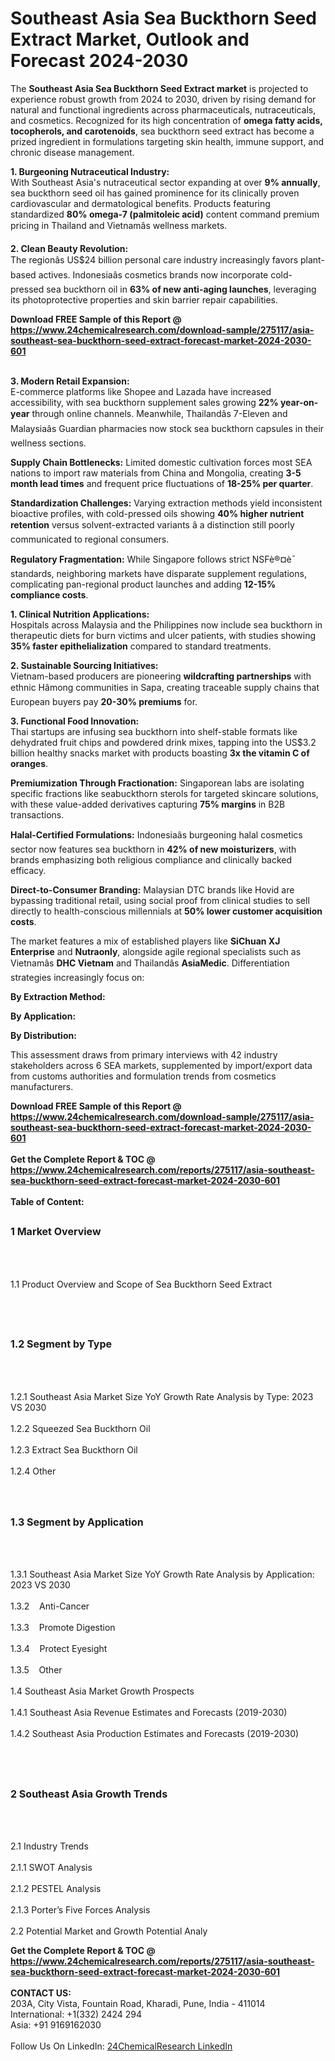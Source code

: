 <h1>Southeast Asia Sea Buckthorn Seed Extract Market, Outlook and Forecast 2024-2030</h1><p>The <strong>Southeast Asia Sea Buckthorn Seed Extract market</strong> is projected to experience robust growth from 2024 to 2030, driven by rising demand for natural and functional ingredients across pharmaceuticals, nutraceuticals, and cosmetics. Recognized for its high concentration of <strong>omega fatty acids, tocopherols, and carotenoids</strong>, sea buckthorn seed extract has become a prized ingredient in formulations targeting skin health, immune support, and chronic disease management.</p><p><strong>1. Burgeoning Nutraceutical Industry:</strong><br>
With Southeast Asia's nutraceutical sector expanding at over <strong>9% annually</strong>, sea buckthorn seed oil has gained prominence for its clinically proven cardiovascular and dermatological benefits. Products featuring standardized <strong>80% omega-7 (palmitoleic acid)</strong> content command premium pricing in Thailand and Vietnamâs wellness markets.</p><p><strong>2. Clean Beauty Revolution:</strong><br>
The regionâs US$24 billion personal care industry increasingly favors plant-based actives. Indonesiaâs cosmetics brands now incorporate cold-pressed sea buckthorn oil in <strong>63% of new anti-aging launches</strong>, leveraging its photoprotective properties and skin barrier repair capabilities.</p><div><b>Download FREE Sample of this Report @ 
            <a href="https://www.24chemicalresearch.com/download-sample/275117/asia-southeast-sea-buckthorn-seed-extract-forecast-market-2024-2030-601">
            https://www.24chemicalresearch.com/download-sample/275117/asia-southeast-sea-buckthorn-seed-extract-forecast-market-2024-2030-601</a></b></div><br><p><strong>3. Modern Retail Expansion:</strong><br>
E-commerce platforms like Shopee and Lazada have increased accessibility, with sea buckthorn supplement sales growing <strong>22% year-on-year</strong> through online channels. Meanwhile, Thailandâs 7-Eleven and Malaysiaâs Guardian pharmacies now stock sea buckthorn capsules in their wellness sections.</p><p><strong>Supply Chain Bottlenecks:</strong> Limited domestic cultivation forces most SEA nations to import raw materials from China and Mongolia, creating <strong>3-5 month lead times</strong> and frequent price fluctuations of <strong>18-25% per quarter</strong>.</p><p><strong>Standardization Challenges:</strong> Varying extraction methods yield inconsistent bioactive profiles, with cold-pressed oils showing <strong>40% higher nutrient retention</strong> versus solvent-extracted variants â a distinction still poorly communicated to regional consumers.</p><p><strong>Regulatory Fragmentation:</strong> While Singapore follows strict NSFè®¤è¯ standards, neighboring markets have disparate supplement regulations, complicating pan-regional product launches and adding <strong>12-15% compliance costs</strong>.</p><p><strong>1. Clinical Nutrition Applications:</strong><br>
Hospitals across Malaysia and the Philippines now include sea buckthorn in therapeutic diets for burn victims and ulcer patients, with studies showing <strong>35% faster epithelialization</strong> compared to standard treatments.</p><p><strong>2. Sustainable Sourcing Initiatives:</strong><br>
Vietnam-based producers are pioneering <strong>wildcrafting partnerships</strong> with ethnic Hâmong communities in Sapa, creating traceable supply chains that European buyers pay <strong>20-30% premiums</strong> for.</p><p><strong>3. Functional Food Innovation:</strong><br>
Thai startups are infusing sea buckthorn into shelf-stable formats like dehydrated fruit chips and powdered drink mixes, tapping into the US$3.2 billion healthy snacks market with products boasting <strong>3x the vitamin C of oranges</strong>.</p><p><strong>Premiumization Through Fractionation:</strong> Singaporean labs are isolating specific fractions like seabuckthorn sterols for targeted skincare solutions, with these value-added derivatives capturing <strong>75% margins</strong> in B2B transactions.</p><p><strong>Halal-Certified Formulations:</strong> Indonesiaâs burgeoning halal cosmetics sector now features sea buckthorn in <strong>42% of new moisturizers</strong>, with brands emphasizing both religious compliance and clinically backed efficacy.</p><p><strong>Direct-to-Consumer Branding:</strong> Malaysian DTC brands like Hovid are bypassing traditional retail, using social proof from clinical studies to sell directly to health-conscious millennials at <strong>50% lower customer acquisition costs</strong>.</p><p>The market features a mix of established players like <strong>SiChuan XJ Enterprise</strong> and <strong>Nutraonly</strong>, alongside agile regional specialists such as Vietnamâs <strong>DHC Vietnam</strong> and Thailandâs <strong>AsiaMedic</strong>. Differentiation strategies increasingly focus on:</p><p><strong>By Extraction Method:</strong></p><p><strong>By Application:</strong></p><p><strong>By Distribution:</strong></p><p>This assessment draws from primary interviews with 42 industry stakeholders across 6 SEA markets, supplemented by import/export data from customs authorities and formulation trends from cosmetics manufacturers.</p><div><b>Download FREE Sample of this Report @ 
            <a href="https://www.24chemicalresearch.com/download-sample/275117/asia-southeast-sea-buckthorn-seed-extract-forecast-market-2024-2030-601">
            https://www.24chemicalresearch.com/download-sample/275117/asia-southeast-sea-buckthorn-seed-extract-forecast-market-2024-2030-601</a></b></div><br><div><b>Get the Complete Report & TOC @ 
            <a href="https://www.24chemicalresearch.com/reports/275117/asia-southeast-sea-buckthorn-seed-extract-forecast-market-2024-2030-601">
            https://www.24chemicalresearch.com/reports/275117/asia-southeast-sea-buckthorn-seed-extract-forecast-market-2024-2030-601</a></b></div><br>
            <b>Table of Content:</b><p><h2><span style="font-size:16px"><strong>1 Market Overview&nbsp;&nbsp; &nbsp;</strong></span></h2><br />
<br />
<p>1.1 Product Overview and Scope of Sea Buckthorn Seed Extract&nbsp;</p><br />
<br />
<h2><strong><span style="font-size:16px">1.2 Segment by Type&nbsp;&nbsp; &nbsp;</span></strong></h2><br />
<br />
<p>1.2.1 Southeast Asia Market Size YoY Growth Rate Analysis by Type: 2023 VS 2030&nbsp;&nbsp; &nbsp;<br /><br />
1.2.2 Squeezed Sea Buckthorn Oil&nbsp;&nbsp; &nbsp;<br /><br />
1.2.3 Extract Sea Buckthorn Oil<br /><br />
1.2.4 Other<br /><br />
<br />
<h2><span style="font-size:16px"><strong>1.3 Segment by Application&nbsp;&nbsp;</strong></span></h2><br />
<br />
<p>1.3.1 Southeast Asia Market Size YoY Growth Rate Analysis by Application: 2023 VS 2030&nbsp;&nbsp; &nbsp;<br /><br />
1.3.2&nbsp;&nbsp; &nbsp;Anti-Cancer<br /><br />
1.3.3&nbsp;&nbsp; &nbsp;Promote Digestion<br /><br />
1.3.4&nbsp;&nbsp; &nbsp;Protect Eyesight<br /><br />
1.3.5&nbsp;&nbsp; &nbsp;Other<br /><br />
1.4 Southeast Asia Market Growth Prospects&nbsp;&nbsp; &nbsp;<br /><br />
1.4.1 Southeast Asia Revenue Estimates and Forecasts (2019-2030)&nbsp;&nbsp; &nbsp;<br /><br />
1.4.2 Southeast Asia Production Estimates and Forecasts (2019-2030)&nbsp;&nbsp;</p><br />
<br />
<h2><span style="font-size:16px"><strong>2 Southeast Asia Growth Trends&nbsp;&nbsp; &nbsp;</strong></span></h2><br />
<br />
<p>2.1 Industry Trends&nbsp;&nbsp; &nbsp;<br /><br />
2.1.1 SWOT Analysis&nbsp;&nbsp; &nbsp;<br /><br />
2.1.2 PESTEL Analysis&nbsp;&nbsp; &nbsp;<br /><br />
2.1.3 Porter&rsquo;s Five Forces Analysis&nbsp;&nbsp; &nbsp;<br /><br />
2.2 Potential Market and Growth Potential Analy</p><div><b>Get the Complete Report & TOC @ 
            <a href="https://www.24chemicalresearch.com/reports/275117/asia-southeast-sea-buckthorn-seed-extract-forecast-market-2024-2030-601">
            https://www.24chemicalresearch.com/reports/275117/asia-southeast-sea-buckthorn-seed-extract-forecast-market-2024-2030-601</a></b></div><br><b>CONTACT US:</b><br>
            203A, City Vista, Fountain Road, Kharadi, Pune, India - 411014<br>
            International: +1(332) 2424 294<br>
            Asia: +91 9169162030 <br><br>
            Follow Us On LinkedIn: <a href="https://www.linkedin.com/company/24chemicalresearch/">24ChemicalResearch LinkedIn</a>